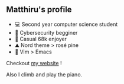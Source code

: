 ## Matthiru's profile

- 💻 Second year computer science student
- 🥷 Cybersecurity begginer
- 💾 Casual 68k enjoyer
- ⛰️ Nord theme > rosé pine
- 💯 Vim > Emacs

Checkout [my website](https://matthieuporte.github.io) !

Also I climb and play the piano.

